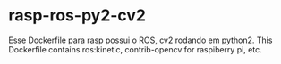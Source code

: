 # rasp-ros-py2-cv2

Esse Dockerfile para rasp possui o ROS, cv2 rodando em python2.
This Dockerfile contains ros:kinetic, contrib-opencv for raspiberry pi, etc.

